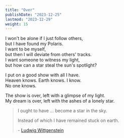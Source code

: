 ```yaml
---
title: "Over"
publishDate: "2023-12-25"
lastmod: "2023-12-29"
weight: 15
---
```


I won't be alone if I just follow others,<br/>
but I have found my Polaris.<br/>
I want to be myself,<br/>
but then I will deviate from others' tracks.<br/>
I want someone to witness my light,<br/>
but how can a star steal the sun's spotlight?<br/>

I put on a good show with all I have.<br/>
Heaven knows. Earth knows. I know.<br/>
No one knows.<br/>

The show is over, left with a glimpse of my light.<br/>
My dream is over, left with the ashes of a lonely star.<br/>

> I ought to have ... become a star in the sky.
>
> Instead of which I have remained stuck on earth.
>
> \- [Ludwig Wittgenstein](https://www.goodreads.com/quotes/11448632-i-ought-to-have-become-a-star-in-the)
